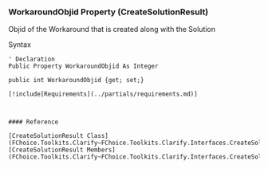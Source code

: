 ﻿### WorkaroundObjid Property (CreateSolutionResult)

Objid of the Workaround that is created along with the Solution

Syntax

```vbnet
' Declaration
Public Property WorkaroundObjid As Integer

public int WorkaroundObjid {get; set;}

[!include[Requirements](../partials/requirements.md)]



#### Reference

[CreateSolutionResult Class](FChoice.Toolkits.Clarify~FChoice.Toolkits.Clarify.Interfaces.CreateSolutionResult.md)  
[CreateSolutionResult Members](FChoice.Toolkits.Clarify~FChoice.Toolkits.Clarify.Interfaces.CreateSolutionResult_members.md)